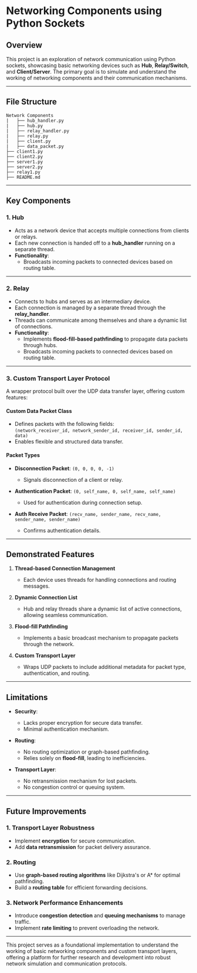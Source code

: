 # Networking Components using Python Sockets  

## **Overview**  
This project is an exploration of network communication using Python sockets, showcasing basic networking devices such as **Hub**, **Relay/Switch**, and **Client/Server**. The primary goal is to simulate and understand the working of networking components and their communication mechanisms.  

---

## **File Structure**  

```
Network Components  
|   ├── hub_handler.py  
|   ├── hub.py  
|   ├── relay_handler.py  
|   ├── relay.py  
|   ├── client.py  
|   ├── data_packet.py  
├── client1.py  
├── client2.py  
├── server1.py  
├── server2.py  
├── relay1.py  
├── README.md  
```  

---

## **Key Components**  

### 1. **Hub**  
- Acts as a network device that accepts multiple connections from clients or relays.  
- Each new connection is handed off to a **hub_handler** running on a separate thread.  
- **Functionality**:  
  - Broadcasts incoming packets to connected devices based on routing table.

---

### 2. **Relay**  
- Connects to hubs and serves as an intermediary device.  
- Each connection is managed by a separate thread through the **relay_handler**.  
- Threads can communicate among themselves and share a dynamic list of connections.  
- **Functionality**:  
  - Implements **flood-fill-based pathfinding** to propagate data packets through hubs.
  - Broadcasts incoming packets to connected devices based on routing table.

---

### 3. **Custom Transport Layer Protocol**  
A wrapper protocol built over the UDP data transfer layer, offering custom features:  

#### **Custom Data Packet Class**  
- Defines packets with the following fields:  
  `(network_receiver_id, network_sender_id, receiver_id, sender_id, data)`  
- Enables flexible and structured data transfer.  

#### **Packet Types**  
- **Disconnection Packet**: `(0, 0, 0, 0, -1)`  
  - Signals disconnection of a client or relay.  

- **Authentication Packet**: `(0, self_name, 0, self_name, self_name)`  
  - Used for authentication during connection setup.  

- **Auth Receive Packet**: `(recv_name, sender_name, recv_name, sender_name, sender_name)`  
  - Confirms authentication details.  

---

## **Demonstrated Features**  
1. **Thread-based Connection Management**  
   - Each device uses threads for handling connections and routing messages.  

2. **Dynamic Connection List**  
   - Hub and relay threads share a dynamic list of active connections, allowing seamless communication.  

3. **Flood-fill Pathfinding**  
   - Implements a basic broadcast mechanism to propagate packets through the network.  

4. **Custom Transport Layer**  
   - Wraps UDP packets to include additional metadata for packet type, authentication, and routing.  

---

## **Limitations**  
- **Security**:  
  - Lacks proper encryption for secure data transfer.  
  - Minimal authentication mechanism.  

- **Routing**:  
  - No routing optimization or graph-based pathfinding.  
  - Relies solely on **flood-fill**, leading to inefficiencies.  

- **Transport Layer**:  
  - No retransmission mechanism for lost packets.  
  - No congestion control or queuing system.  

---

## **Future Improvements**  

### 1. **Transport Layer Robustness**  
- Implement **encryption** for secure communication.  
- Add **data retransmission** for packet delivery assurance.  

### 2. **Routing**  
- Use **graph-based routing algorithms** like Dijkstra's or A* for optimal pathfinding.  
- Build a **routing table** for efficient forwarding decisions.  

### 3. **Network Performance Enhancements**  
- Introduce **congestion detection** and **queuing mechanisms** to manage traffic.  
- Implement **rate limiting** to prevent overloading the network.  

---

This project serves as a foundational implementation to understand the working of basic networking components and custom transport layers, offering a platform for further research and development into robust network simulation and communication protocols.